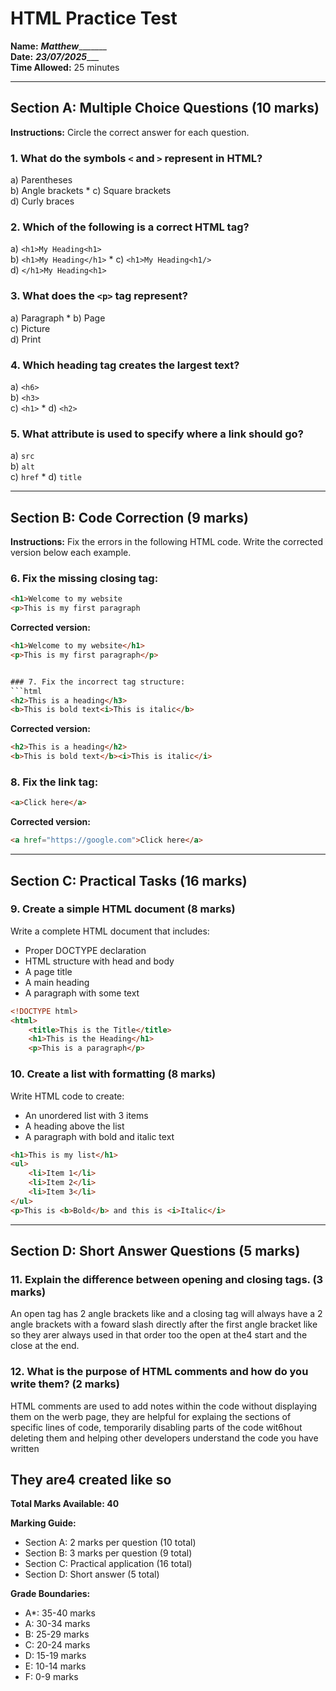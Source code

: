 # HTML Practice Test

**Name:** _____Matthew____________  
**Date:** _______23/07/2025__________  
**Time Allowed:** 25 minutes

---

## Section A: Multiple Choice Questions (10 marks)

**Instructions:** Circle the correct answer for each question.

### 1. What do the symbols `<` and `>` represent in HTML?
a) Parentheses  
b) Angle brackets *
c) Square brackets  
d) Curly braces  

### 2. Which of the following is a correct HTML tag?
a) `<h1>My Heading<h1>`  
b) `<h1>My Heading</h1>` *
c) `<h1>My Heading<h1/>`  
d) `</h1>My Heading<h1>`  

### 3. What does the `<p>` tag represent?
a) Paragraph *
b) Page  
c) Picture  
d) Print  

### 4. Which heading tag creates the largest text?
a) `<h6>`  
b) `<h3>`  
c) `<h1>` *
d) `<h2>`  

### 5. What attribute is used to specify where a link should go?
a) `src`  
b) `alt`  
c) `href` *
d) `title`  

---

## Section B: Code Correction (9 marks)

**Instructions:** Fix the errors in the following HTML code. Write the corrected version below each example.

### 6. Fix the missing closing tag:
```html
<h1>Welcome to my website
<p>This is my first paragraph
```

**Corrected version:**
```html
<h1>Welcome to my website</h1>
<p>This is my first paragraph</p>


### 7. Fix the incorrect tag structure:
```html
<h2>This is a heading</h3>
<b>This is bold text<i>This is italic</b>
```

**Corrected version:**
```html
<h2>This is a heading</h2>
<b>This is bold text</b><i>This is italic</i>
```

### 8. Fix the link tag:
```html
<a>Click here</a>
```

**Corrected version:**
```html
<a href="https://google.com">Click here</a>
```
---

## Section C: Practical Tasks (16 marks)

### 9. Create a simple HTML document (8 marks)

Write a complete HTML document that includes:
- Proper DOCTYPE declaration
- HTML structure with head and body
- A page title
- A main heading
- A paragraph with some text

```html
<!DOCTYPE html>
<html>
    <title>This is the Title</title>
    <h1>This is the Heading</h1>
    <p>This is a paragraph</p>

```

### 10. Create a list with formatting (8 marks)

Write HTML code to create:
- An unordered list with 3 items
- A heading above the list
- A paragraph with bold and italic text

```html
<h1>This is my list</h1>
<ul>
    <li>Item 1</li>
    <li>Item 2</li>
    <li>Item 3</li>
</ul>
<p>This is <b>Bold</b> and this is <i>Italic</i>

```

---

## Section D: Short Answer Questions (5 marks)

### 11. Explain the difference between opening and closing tags. (3 marks)

An open tag has 2 angle brackets like <Tag> and a closing tag will always have a 2 angle brackets with a foward slash directly after the first angle bracket like so </Tag> they arer always used in that order too the open at the4 start and the close at the end.

### 12. What is the purpose of HTML comments and how do you write them? (2 marks)

HTML comments are used to add notes within the code without displaying them on the werb page, they are helpful for explaing the sections of specific lines of code, temporarily disabling parts of the code wit6hout deleting them and helping other developers understand the code you have written

They are4 created like so <!-- This is a comment -->
---

**Total Marks Available: 40**

**Marking Guide:**
- Section A: 2 marks per question (10 total)
- Section B: 3 marks per question (9 total)
- Section C: Practical application (16 total)
- Section D: Short answer (5 total)

**Grade Boundaries:**
- A*: 35-40 marks
- A: 30-34 marks
- B: 25-29 marks
- C: 20-24 marks
- D: 15-19 marks
- E: 10-14 marks
- F: 0-9 marks 
